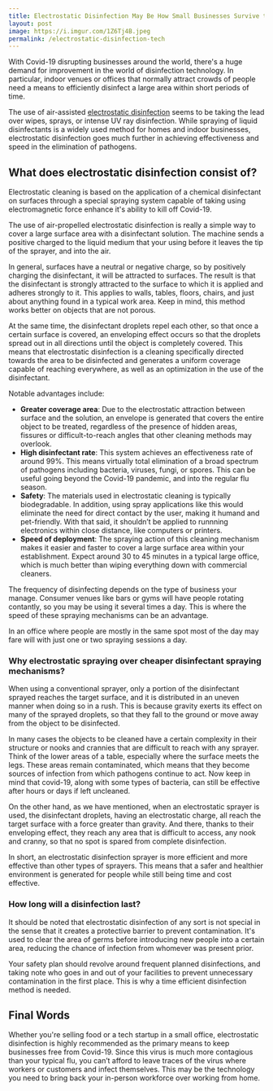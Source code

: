 ```yaml
---
title: Electrostatic Disinfection May Be How Small Businesses Survive the New Normal
layout: post
image: https://i.imgur.com/1Z6Tj4B.jpeg
permalink: /electrostatic-disinfection-tech
---
```


With Covid-19 disrupting businesses around the world, there's a huge demand for improvement in the world of disinfection technology. In particular, indoor venues or offices that normally attract crowds of people need a means to efficiently disinfect a large area within short periods of time.

The use of air-assisted [electrostatic disinfection](https://biopureservice.com/bham) seems to be taking the lead over wipes, sprays, or intense UV ray disinfection. While spraying of liquid disinfectants is a widely used method for homes and indoor businesses, electrostatic disinfection goes much further in achieving effectiveness and speed in the elimination of pathogens.
 
## What does electrostatic disinfection consist of?

Electrostatic cleaning is based on the application of a chemical disinfectant on surfaces through a special spraying system capable of taking using electromagnetic force enhance it's ability to kill off Covid-19.

The use of air-propelled electrostatic disinfection is really a simple way to cover a large surface area with a disinfectant solution. The machine sends a positive charged to the liquid medium that your using before it leaves the tip of the sprayer, and into the air.

In general, surfaces have a neutral or negative charge, so by positively charging the disinfectant, it will be attracted to surfaces. The result is that the disinfectant is strongly attracted to the surface to which it is applied and adheres strongly to it. This applies to walls, tables, floors, chairs, and just about anything found in a typical work area. Keep in mind, this method works better on objects that are not porous.

At the same time, the disinfectant droplets repel each other, so that once a certain surface is covered, an enveloping effect occurs so that the droplets spread out in all directions until the object is completely covered. This means that electrostatic disinfection is a cleaning specifically directed towards the area to be disinfected and generates a uniform coverage capable of reaching everywhere, as well as an optimization in the use of the disinfectant.

Notable advantages include:
- **Greater coverage area**: Due to the electrostatic attraction between surface and the solution, an envelope is generated that covers the entire object to be treated, regardless of the presence of hidden areas, fissures or difficult-to-reach angles that other cleaning methods may overlook.
- **High disinfectant rate**: This system achieves an effectiveness rate of around 99%. This means virtually total elimination of a broad spectrum of pathogens including bacteria, viruses, fungi, or spores. This can be useful going beyond the Covid-19 pandemic, and into the regular flu season.
- **Safety**: The materials used in electrostatic cleaning is typically biodegradable. In addition, using spray applications like this would eliminate the need for direct contact by the user, making it humand and pet-friendly. With that said, it shouldn’t be applied to runnning electronics within close distance, like computers or printers.
- **Speed of deployment**: The spraying action of this cleaning mechanism makes it easier and faster to cover a large surface area within your establishment. Expect around 30 to 45 minutes in a typical large office, which is much better than wiping everything down with commercial cleaners.

The frequency of disinfecting depends on the type of business your manage. Consumer venues like bars or gyms will have people rotating contantly, so you may be using it several times a day. This is where the speed of these spraying mechanisms can be an advantage.

In an office where people are mostly in the same spot most of the day may fare will with just one or two spraying sessions a day.

### Why electrostatic spraying over cheaper disinfectant spraying mechanisms?

When using a conventional sprayer, only a portion of the disinfectant sprayed reaches the target surface, and it is distributed in an uneven manner when doing so in a rush. This is because gravity exerts its effect on many of the sprayed droplets, so that they fall to the ground or move away from the object to be disinfected.

In many cases the objects to be cleaned have a certain complexity in their structure or nooks and crannies that are difficult to reach with any sprayer. Think of the lower areas of a table, especially where the surface meets the legs. These areas remain contaminated, which means that they become sources of infection from which pathogens continue to act. Now keep in mind that covid-19, along with some types of bacteria, can still be effective after hours or days if left uncleaned.

On the other hand, as we have mentioned, when an electrostatic sprayer is used, the disinfectant droplets, having an electrostatic charge, all reach the target surface with a force greater than gravity. And there, thanks to their enveloping effect, they reach any area that is difficult to access, any nook and cranny, so that no spot is spared from complete disinfection.

In short, an electrostatic disinfection sprayer is more efficient and more effective than other types of sprayers. This means that a safer and healthier environment is generated for people while still being time and cost effective.

### How long will a disinfection last?

It should be noted that electrostatic disinfection of any sort is not special in the sense that it creates a protective barrier to prevent contamination. It's used to clear the area of germs before introducing new people into a certain area, reducing the chance of infection from whomever was present prior.

Your safety plan should revolve around frequent planned disinfections, and taking note who goes in and out of your facilities to prevent unnecessary contamination in the first place. This is why a time efficient disinfection method is needed.

## Final Words

Whether you're selling food or a tech startup in a small office, electrostatic disinfection is highly recommended as the primary means to keep businesses free from Covid-19. Since this virus is much more contagious than your typical flu, you can’t afford to leave traces of the virus where workers or customers and infect themselves. This may be the technology you need to bring back your in-person workforce over working from home.
